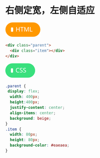 # <b>右侧定宽，左侧自适应</b>

<!-- [效果页面](../assets/source/01flex-水平垂直居中.html ':include :type=iframe width=100% height=420px') -->

<!-- [:point_right: 在codepen上编辑代码](https://codepen.io/shuangcs/pen/jzRVBX) -->

![标签](../assets/html.svg)

```html
<div class="parent">
  <div class="item"></div>
</div>
```

![标签](../assets/css.svg)

```css
.parent {
 display: flex;
  width: 400px;
  height:400px;
  justify-content: center;
  align-items: center;
  background: beige;
}
.item {
  width: 80px;
  height: 80px;
  background-color: #eaeaea;
}
```